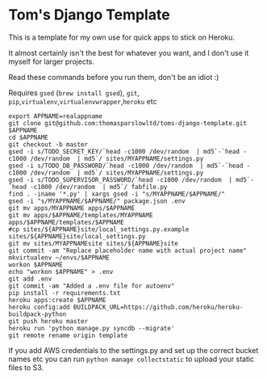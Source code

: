 Tom's Django Template
=====================

This is a template for my own use for quick apps to stick on Heroku.
  
It almost certainly isn't the best for whatever you want, and I don't use it myself for larger projects.

Read these commands before you run them, don't be an idiot :)

Requires `gsed` (`brew install gsed`), `git`, `pip`,`virtualenv`,`virtualenvwrapper`,`heroku` etc

```
export APPNAME=realappname
git clone git@github.com:thomasparslowltd/toms-django-template.git $APPNAME
cd $APPNAME
git checkout -b master
gsed -i s/TODO_SECRET_KEY/`head -c1000 /dev/random  | md5`-`head -c1000 /dev/random  | md5`/ sites/MYAPPNAME/settings.py
gsed -i s/TODO_DB_PASSWORD/`head -c1000 /dev/random  | md5`-`head -c1000 /dev/random  | md5`/ sites/MYAPPNAME/settings.py
gsed -i s/TODO_SUPERVISOR_PASSWORD/`head -c1000 /dev/random  | md5`-`head -c1000 /dev/random  | md5`/ fabfile.py
find . -iname '*.py' | xargs gsed -i "s/MYAPPNAME/$APPNAME/"
gsed -i "s/MYAPPNAME/$APPNAME/" package.json .env
git mv apps/MYAPPNAME apps/$APPNAME
git mv apps/$APPNAME/templates/MYAPPNAME apps/$APPNAME/templates/$APPNAME
#cp sites/${APPNAME}site/local_settings.py.example sites/${APPNAME}site/local_settings.py
git mv sites/MYAPPNAMEsite sites/${APPNAME}site
git commit -am "Replace placeholder name with actual project name"
mkvirtualenv ~/envs/$APPNAME
workon $APPNAME
echo "workon $APPNAME" > .env
git add .env
git commit -am "Added a .env file for autoenv"
pip install -r requirements.txt
heroku apps:create $APPNAME
heroku config:add BUILDPACK_URL=https://github.com/heroku/heroku-buildpack-python
git push heroku master
heroku run 'python manage.py syncdb --migrate'
git remote rename origin template
```

If you add AWS credentials to the settings.py and set up the correct bucket names etc you can run `python manage collectstatic` to upload your static files to S3.
